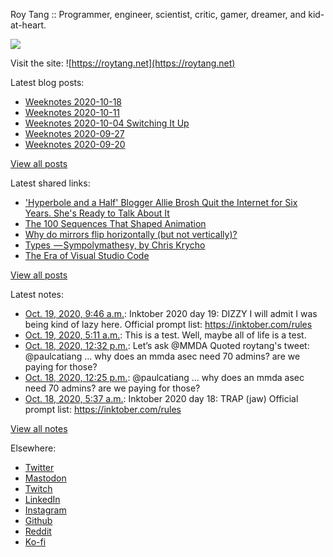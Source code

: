 Roy Tang :: Programmer, engineer, scientist, critic, gamer, dreamer, and kid-at-heart.

![](https://roytang.net/img/profile.jpg)

Visit the site: ![https://roytang.net](https://roytang.net)

Latest blog posts:

- [Weeknotes 2020-10-18](/2020/10/weeknotes-2020-10-18/)
- [Weeknotes 2020-10-11](/2020/10/weeknotes-2020-10-11/)
- [Weeknotes 2020-10-04 Switching It Up](/2020/10/weeknotes-2020-10-04/)
- [Weeknotes 2020-09-27](/2020/09/weeknotes-2020-09-27/)
- [Weeknotes 2020-09-20](/2020/09/weeknotes-2020-09-20/)

[View all posts](https://roytang.net/blog)

Latest shared links:

- [&#x27;Hyperbole and a Half&#x27; Blogger Allie Brosh Quit the Internet for Six Years. She&#x27;s Ready to Talk About It](/2020/10/hyperbole-and-a-half-blogger-allie-brosh-quit-the-internet-for-six-years-she-s-ready-to-talk-about-i/)
- [The 100 Sequences That Shaped Animation](/2020/10/the-100-sequences-that-shaped-animation/)
- [Why do mirrors flip horizontally (but not vertically)?](/2020/10/why-do-mirrors-flip-horizontally-but-not-vertically/)
- [Types  — Sympolymathesy, by Chris Krycho](/2020/09/types-sympolymathesy-by-chris-krycho/)
- [The Era of Visual Studio Code](/2020/09/the-era-of-visual-studio-code/)

[View all posts](https://roytang.net/links)

Latest notes:

- [Oct. 19, 2020, 9:46 a.m.](/2020/10/inktober-19-dizzy/): Inktober 2020 day 19: DIZZY I will admit I was being kind of lazy here. Official prompt list: https://inktober.com/rules
- [Oct. 19, 2020, 5:11 a.m.](/2020/10/1318057267246198784/): This is a test. Well, maybe all of life is a test.
- [Oct. 18, 2020, 12:32 p.m.](/2020/10/1317805734554259456/): Let’s ask @MMDA Quoted roytang&#x27;s tweet: @paulcatiang ... why does an mmda asec need 70 admins? are we paying for those?
- [Oct. 18, 2020, 12:25 p.m.](/2020/10/1317803889601564672/): @paulcatiang ... why does an mmda asec need 70 admins? are we paying for those?
- [Oct. 18, 2020, 5:37 a.m.](/2020/10/inktober-18-trap/): Inktober 2020 day 18: TRAP (jaw) Official prompt list: https://inktober.com/rules

[View all notes](https://roytang.net/notes)

Elsewhere:

- [Twitter](https://twitter.com/roytang)
- [Mastodon](https://mastodon.technology/@roytang)
- [Twitch](https://twitch.tv/twitchyroy)
- [LinkedIn](https://www.linkedin.com/in/roytang)
- [Instagram](https://instagram.com/roytang0400)
- [Github](https://github.com/roytang)
- [Reddit](https://reddit.com/u/hungryroy)
- [Ko-fi](https://ko-fi.com/roytang)